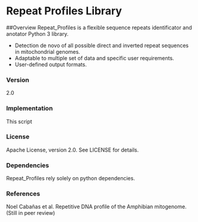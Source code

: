 
# Repeat Profiles Library

##Overview
Repeat_Profiles is a flexible sequence repeats identificator and anotator Python 3 library.

  - Detection de novo of all possible direct and inverted repeat sequences in mitochondrial genomes.
  - Adaptable to multiple set of data and specific user requirements.
  - User-defined output formats.

### Version
2.0

### Implementation
This script 

### License

Apache License, version 2.0. See LICENSE for details.

### Dependencies

Repeat_Profiles rely solely on python dependencies.

### References

Noel Cabañas et al. Repetitive DNA profile of the Amphibian mitogenome. (Still in peer review)


